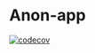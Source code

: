 # Anon-app
[![codecov](https://codecov.io/gh/theiskaa/anon-app/branch/develop/graph/badge.svg?token=vT72y57Pcn)](https://codecov.io/gh/theiskaa/anon-app)